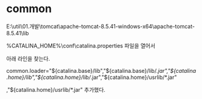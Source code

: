 # common
E:\util\01.개발\tomcat\apache-tomcat-8.5.41-windows-x64\apache-tomcat-8.5.41\lib


%CATALINA_HOME%\conf\catalina.properties 파일을 열어서

아래 라인을 찾는다.

common.loader="${catalina.base}/lib","${catalina.base}/lib/*.jar","${catalina.home}/lib","${catalina.home}/lib/*.jar","${catalina.home}/usrlib/*.jar"

,"${catalina.home}/usrlib/*.jar" 추가했다.
